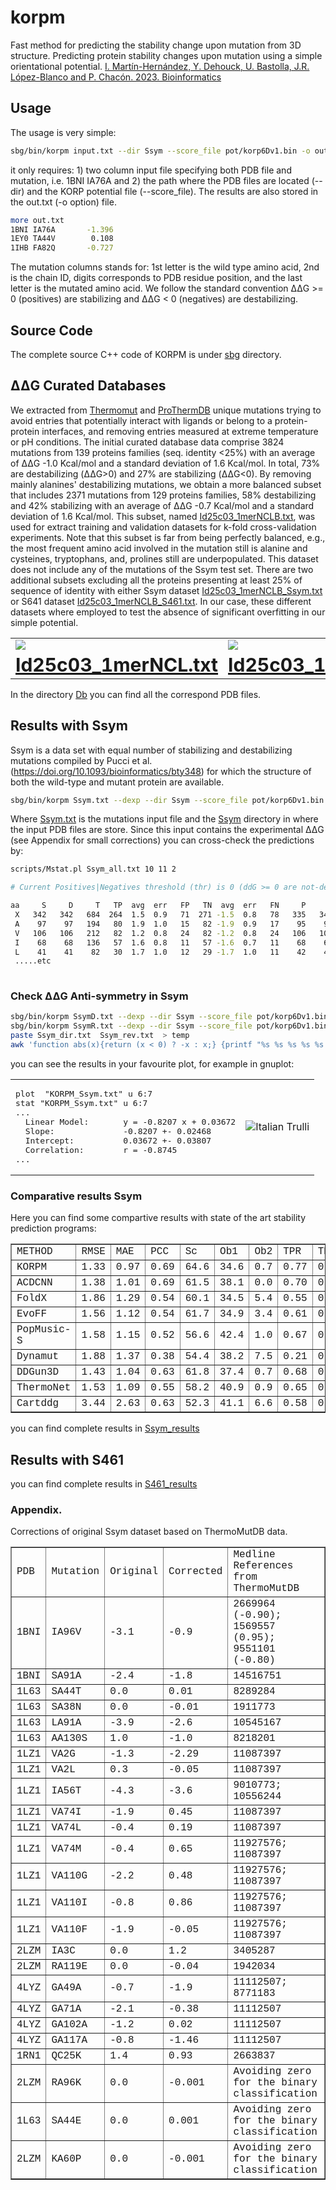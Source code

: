 # korpm

Fast method for predicting the stability change upon mutation from 3D structure. Predicting protein stability changes upon mutation using a simple orientational potential. [I. Martín-Hernández, Y. Dehouck, U. Bastolla, J.R. López-Blanco and P. Chacón. 2023. Bioinformatics](https://academic.oup.com/bioinformatics/article/39/1/btad011/6984713) 

## Usage 

The usage is very simple:  

```sh
sbg/bin/korpm input.txt --dir Ssym --score_file pot/korp6Dv1.bin -o out.txt
```
it only requires: 1) two column input file specifying both PDB file and mutation, i.e. 1BNI IA76A  and 2) the path where the PDB files are located (--dir) and the KORP potential file (--score_file).  The results are also stored in the out.txt (-o option) file.

```sh
more out.txt
1BNI IA76A       -1.396
1EY0 TA44V        0.108
1IHB FA82Q       -0.727
```
The mutation columns stands for: 1st letter is the wild type amino acid, 2nd is the chain ID, digits corresponds to PDB residue position, and the last letter is the mutated amino acid. We follow the standard convention ΔΔG >= 0 (positives) are stabilizing and ΔΔG < 0 (negatives) are destabilizing.

## Source Code

The complete source C++ code of KORPM  is under [sbg](sbg) directory.    

## ΔΔG Curated Databases

We extracted from [Thermomut](http://biosig.unimelb.edu.au/thermomutdb/) and [ProThermDB](https://web.iitm.ac.in/bioinfo2/prothermdb/index.html) unique mutations trying to avoid entries that potentially interact with ligands or belong to a protein-protein interfaces, 
and removing entries measured at extreme temperature or pH conditions. The initial curated database data comprise 3824 mutations from 139 proteins families
 (seq. identity <25%) with an average of ΔΔG -1.0 Kcal/mol and a standard deviation of 1.6 Kcal/mol. In total, 73% are destabilizing (ΔΔG>0) and 27% are stabilizing (ΔΔG<0). 
 By removing mainly alanines' destabilizing mutations, we obtain a more balanced subset that includes 2371 mutations from 129 proteins families, 58% destabilizing and 42% stabilizing with an average of ΔΔG -0.7 Kcal/mol and a standard deviation of 1.6 Kcal/mol. 
 This subset, named [Id25c03_1merNCLB.txt](Id25c03_1merNCLB.txt), was used for extract training and validation datasets for k-fold cross-validation experiments. Note that this subset is far from being perfectly balanced, e.g., the most frequent amino acid involved 
 in the mutation still is alanine and cysteines, tryptophans, and, prolines still are underpopulated. This dataset does not include any of the mutations of the Ssym test set. There are two additional subsets excluding 
 all the proteins presenting at least 25% of sequence of identity with either Ssym dataset [Id25c03_1merNCLB_Ssym.txt](Id25c03_1merNCLB_Ssym.txt) or S641 dataset
 [Id25c03_1merNCLB_S461.txt](Id25c03_1merNCLB_S461.txt). In our case, these different datasets where employed to test the absence of significant overfitting in our simple potential. 
 
<table border="0">

 <tr>
    <td>
     <img src="images/unbalanced.jpg">  </td>
    <td> 
      <img src="images/balanced.jpg">  </td>
 </tr>
  <tr>
    <td align="center" ><b style="font-size:30px"><a href="Id25c03_1merNCL.txt">Id25c03_1merNCL.txt</a> </b></td>
    <td align="center" ><b style="font-size:30px"><a href="Id25c03_1merNCLB.txt">Id25c03_1merNCLB.txt</a> </b></td>
 </tr></table>

In the directory [Db](Db) you can find all the correspond PDB files. 

## Results with Ssym

Ssym is a data set with equal number of stabilizing and destabilizing mutations compiled by Pucci et al. (https://doi.org/10.1093/bioinformatics/bty348) for which the structure of both the wild-type and mutant protein are available.  

```sh
sbg/bin/korpm Ssym.txt --dexp --dir Ssym --score_file pot/korp6Dv1.bin -o Ssym_all.txt
```
Where [Ssym.txt](Ssym.txt) is the mutations input file and the [Ssym](Ssym) directory in where the input PDB files are store. Since this input contains the experimental ΔΔG (see Appendix for small corrections) you can cross-check the predictions by: 
```sh
scripts/Mstat.pl Ssym_all.txt 10 11 2

# Current Positives|Negatives threshold (thr) is 0 (ddG >= 0 are not-destabilizing [positives] and ddG < 0 are destabilizing [negatives]).

aa     S     D     T   TP  avg  err   FP   TN  avg  err   FN     P     N   SEN   SPE   PPV   NPV   ACC  accn  RMSE  MAE   PCC    Sc    Ob1   Ob2  MCC
 X   342   342   684  264  1.5  0.9   71  271 -1.5  0.8   78   335   349 0.772 0.792 0.788 0.777 0.782 0.782 1.331 0.969 0.695  64.6  34.6   0.7  0.56
 A    97    97   194   80  1.9  1.0   15   82 -1.9  0.9   17    95    99 0.825 0.845 0.842 0.828 0.835 0.835 1.525 1.089 0.744  67.0  32.0   1.0  0.67
 V   106   106   212   82  1.2  0.8   24   82 -1.2  0.8   24   106   106 0.774 0.774 0.774 0.774 0.774 0.774 1.187 0.871 0.691  64.6  35.4   0.0  0.55
 I    68    68   136   57  1.6  0.8   11   57 -1.6  0.7   11    68    68 0.838 0.838 0.838 0.838 0.838 0.838 1.128 0.890 0.810  66.9  31.6   1.5  0.68
 L    41    41    82   30  1.7  1.0   12   29 -1.7  1.0   11    42    40 0.732 0.707 0.714 0.725 0.720 0.720 1.507 1.123 0.638  62.2  37.8   0.0  0.44
 .....etc
 
```

 
### Check ΔΔG Anti-symmetry in Ssym

```sh
sbg/bin/korpm SsymD.txt --dexp --dir Ssym --score_file pot/korp6Dv1.bin -o Ssym_dir.txt
sbg/bin/korpm SsymR.txt --dexp --dir Ssym --score_file pot/korp6Dv1.bin -o Ssym_rev.txt
paste Ssym_dir.txt  Ssym_rev.txt  > temp
awk 'function abs(x){return (x < 0) ? -x : x;} {printf "%s %s %s %s %s %s %s %f  %f %s %s\n",$1,$19, $2, $20, $10, $11,$29, ($11+$29), abs(($11+$29)), $3, $4  }' temp > KORPM_Ssym.txt
```

you can see the results in your favourite plot, for example in gnuplot:


<table border="0">

 <tr>
    <td>
<pre>
plot  "KORPM_Ssym.txt" u 6:7
stat "KORPM_Ssym.txt" u 6:7
...
  Linear Model:       y = -0.8207 x + 0.03672
  Slope:              -0.8207 +- 0.02468
  Intercept:          0.03672 +- 0.03807
  Correlation:        r = -0.8745
...
</pre>
  </td>
    <td> 
      <img src="images/gnuplot.jpg" alt="Italian Trulli">  </td>
 </tr>
</table>

### Comparative results Ssym

Here you can find some compartive results with state of the art stability prediction programs:
<font size="8" face="Courier New" >
<table border="1">
<tr><td>METHOD</td><td>RMSE</td><td>MAE</td><td>PCC</td><td>Sc</td><td>Ob1</td><td>Ob2</td><td>TPR</td><td>TNR</td><td> PPV</td><td>NPV</td><td>ACC</td><td>MCC</td><td>AROC</td><td>APRC</td></tr>
<tr><td>KORPM</td><td>1.33</td><td>0.97</td><td>0.69</td><td>64.6</td><td>34.6</td><td>0.7</td><td>0.77</td><td>0.79</td><td>0.79</td><td>0.78</td><td>0.78</td><td>0.56</td><td>0.86</td><td>0.86</td></tr>
<tr><td>ACDCNN</td><td>1.38</td><td>1.01</td><td>0.69</td><td>61.5</td><td>38.1</td><td>0.0</td><td>0.70</td><td>0.70</td><td>0.70</td><td>0.70</td><td>0.70</td><td>0.40</td><td>0.80</td><td>0.80</td></tr>
<tr><td>FoldX</td><td>1.86</td><td>1.29</td><td>0.54</td><td>60.1</td><td>34.5</td><td>5.4</td><td>0.55</td><td>0.78</td><td>0.71</td><td>0.63</td><td>0.66</td><td>0.33</td><td>0.74</td><td>0.75</td></tr>
<tr><td>EvoFF</td><td>1.56</td><td>1.12</td><td>0.54</td><td>61.7</td><td>34.9</td><td>3.4</td><td>0.61</td><td>0.70</td><td>0.67</td><td>0.64</td><td>0.66</td><td>0.31</td><td>0.74</td><td>0.75</td></tr>
<tr><td>PopMusic-S</td><td>1.58</td><td>1.15</td><td>0.52</td><td>56.6</td><td>42.4</td><td>1.0</td><td>0.67</td><td>0.71</td><td>0.70</td><td>0.68</td><td>0.69</td><td>0.38</td><td>0.76</td><td>0.74</td></tr>
<tr><td>Dynamut</td><td>1.88</td><td>1.37</td><td>0.38</td><td>54.4</td><td>38.2</td><td>7.5</td><td>0.21</td><td>0.88</td><td>0.64</td><td>0.53</td><td>0.55</td><td>0.13</td><td>0.62</td><td>0.62</td></tr>
<tr><td>DDGun3D</td><td>1.43</td><td>1.04</td><td>0.63</td><td>61.8</td><td>37.4</td><td>0.7</td><td>0.68</td><td>0.69</td><td>0.69</td><td>0.69</td><td>0.69</td><td>0.37</td><td>0.75</td><td>0.76</td></tr>
<tr><td>ThermoNet</td><td>1.53</td><td>1.09</td><td>0.55</td><td>58.2</td><td>40.9</td><td>0.9</td><td>0.65</td><td>0.70</td><td>0.69</td><td>0.67</td><td>0.68</td><td>0.35</td><td>0.75</td><td>0.74</td></tr>
<tr><td>Cartddg</td><td>3.44</td><td>2.63</td><td>0.63</td><td>52.3</td><td>41.1</td><td>6.6</td><td>0.58</td><td>0.87</td><td>0.82</td><td>0.67</td><td>0.73</td><td>0.47</td><td>0.81</td><td>0.82</td></tr>
</table>
</font>

you can find complete results in [Ssym_results](Ssym_results)  

## Results with S461

you can find complete results in [S461_results](S461_results)

### Appendix.

Corrections of original Ssym dataset based on ThermoMutDB data.

<font size="8" face="Courier New" >
<table border="1">
<tr><td>PDB</td><td>Mutation</td><td>Original </td><td>Corrected </td><td> Medline References from ThermoMutDB</td></tr>
<tr><td>1BNI</td><td>IA96V</td><td>-3.1</td><td>-0.9</td><td>2669964 (-0.90); 1569557 (0.95);  9551101 (-0.80)</td></tr>
<tr><td>1BNI</td><td>SA91A</td><td>-2.4</td><td>-1.8</td><td>14516751</td></tr>
<tr><td>1L63</td><td>SA44T</td><td>0.0</td><td>0.01</td><td>8289284</td> </tr>
<tr><td>1L63</td><td>SA38N</td><td>0.0</td><td>-0.01</td><td>1911773</td></tr>
<tr><td>1L63</td><td>LA91A</td><td>-3.9</td><td>-2.6</td><td>10545167</td></tr>
<tr><td>1L63</td><td>AA130S</td><td>1.0</td><td>-1.0</td><td>8218201</td></tr>
<tr><td>1LZ1</td><td>VA2G</td><td>-1.3</td><td>-2.29</td><td>11087397</td></tr>
<tr><td>1LZ1</td><td>VA2L</td><td>0.3</td><td>-0.05</td><td>11087397</td></tr>
<tr><td>1LZ1</td><td>IA56T</td><td>-4.3</td><td>-3.6</td><td>9010773; 10556244</td></tr>
<tr><td>1LZ1</td><td>VA74I</td><td>-1.9</td><td>0.45</td><td>11087397</td></tr>
<tr><td>1LZ1</td><td>VA74L</td><td>-0.4</td><td>0.19</td><td>11087397</td></tr>
<tr><td>1LZ1</td><td>VA74M</td><td>-0.4</td><td>0.65</td><td>11927576; 11087397</td></tr>
<tr><td>1LZ1</td><td>VA110G</td><td>-2.2</td><td>0.48</td><td>11927576; 11087397</td></tr>
<tr><td>1LZ1</td><td>VA110I</td><td>-0.8</td><td>0.86</td><td>11927576; 11087397</td></tr>
<tr><td>1LZ1</td><td>VA110F</td><td>-1.9</td><td>-0.05</td><td>11927576; 11087397</td></tr>
<tr><td>2LZM</td><td>IA3C</td><td>0.0</td><td>1.2</td><td>3405287 </td></tr>
<tr><td>2LZM</td><td>RA119E</td><td>0.0</td><td>-0.04</td><td>1942034 </td></tr> 
<tr><td>4LYZ</td><td>GA49A</td><td>-0.7</td><td>-1.9</td><td>11112507; 8771183</td></tr>
<tr><td>4LYZ</td><td>GA71A</td><td>-2.1</td><td>-0.38</td><td>11112507</td></tr>
<tr><td>4LYZ</td><td>GA102A</td><td>-1.2</td><td>0.02</td><td>11112507</td></tr>
<tr><td>4LYZ</td><td>GA117A</td><td>-0.8</td><td>-1.46</td><td>11112507</td></tr>
<tr><td>1RN1</td><td>QC25K</td><td>1.4</td><td>0.93</td><td>2663837</td></tr>
<tr><td>2LZM</td><td>RA96K</td><td>0.0</td><td>-0.001</td><td>Avoiding zero for the binary classification</td></tr>
<tr><td>1L63</td><td>SA44E</td><td>0.0</td><td>0.001</td><td>Avoiding zero for the binary classification</td></tr>
<tr><td>2LZM</td><td>KA60P</td><td>0.0</td><td>-0.001</td><td>Avoiding zero for the binary classification</td></tr>
</table>
</font>
